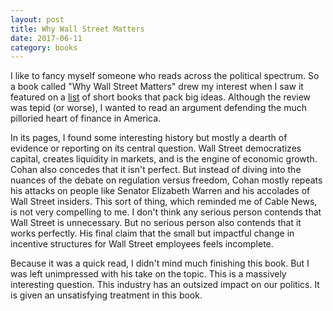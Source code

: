 ```yaml
---
layout: post
title: Why Wall Street Matters 
date: 2017-06-11
category: books
---
```


I like to fancy myself someone who reads across the political spectrum. So a book called "Why Wall Street Matters" drew my interest when I saw it featured on a <a href="https://www.nytimes.com/2017/04/19/books/review/brief-books-big-ideas.html">list</a> of short books that pack big ideas. Although the review was tepid (or worse), I wanted to read an argument defending the much pilloried heart of finance in America. 

In its pages, I found some interesting history but mostly a dearth of evidence or reporting on its central question. Wall Street democratizes capital, creates liquidity in markets, and is the engine of economic growth. Cohan also concedes that it isn't perfect. But instead of diving into the nuances of the debate on regulation versus freedom, Cohan mostly repeats his attacks on people like Senator Elizabeth Warren and his accolades of Wall Street insiders. This sort of thing, which reminded me of Cable News, is not very compelling to me. I don't think any serious person contends that Wall Street is unnecessary. But no serious person also contends that it works perfectly. His final claim that the small but impactful change in incentive structures for Wall Street employees feels incomplete.

Because it was a quick read, I didn't mind much finishing this book. But I was left unimpressed with his take on the topic. This is a massively interesting question. This industry has an outsized impact on our politics. It is given an unsatisfying treatment in this book.